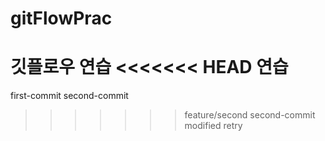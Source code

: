 # gitFlowPrac
깃플로우 연습
<<<<<<< HEAD
연습
=======
first-commit
second-commit
>>>>>>> feature/second
second-commit modified retry
